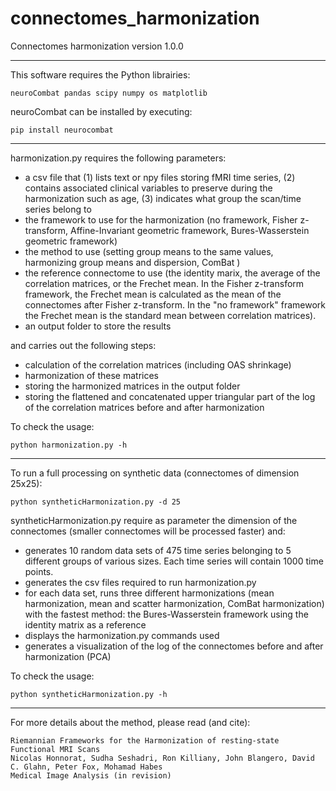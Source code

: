 # connectomes_harmonization
Connectomes harmonization
version 1.0.0

-------------------------------------------------------------------------------

This software requires the Python librairies: 

	neuroCombat pandas scipy numpy os matplotlib

neuroCombat can be installed by executing: 

	pip install neurocombat

-------------------------------------------------------------------------------

harmonization.py requires the following parameters: 
- a csv file that (1) lists text or npy files storing fMRI time series, (2) contains associated clinical variables to preserve during the harmonization such as age, (3) indicates what group the scan/time series belong to
- the framework to use for the harmonization (no framework, Fisher z-transform, Affine-Invariant geometric framework, Bures-Wasserstein geometric framework)
- the method to use (setting group means to the same values, harmonizing group means and dispersion, ComBat )
- the reference connectome to use (the identity marix, the average of the correlation matrices, or the Frechet mean. In the Fisher z-transform framework, the Frechet mean is calculated as the mean of the connectomes after Fisher z-transform. In the "no framework" framework the Frechet mean is the standard mean between correlation matrices).
- an output folder to store the results
 
and carries out the following steps: 
- calculation of the correlation matrices (including OAS shrinkage)
- harmonization of these matrices
- storing the harmonized matrices in the output folder
- storing the flattened and concatenated upper triangular part of the log of the correlation matrices before and after harmonization


To check the usage: 

	python harmonization.py -h


-------------------------------------------------------------------------------

To run a full processing on synthetic data (connectomes of dimension 25x25): 

	python syntheticHarmonization.py -d 25 
	
syntheticHarmonization.py require as parameter the dimension of the connectomes (smaller connectomes will be processed faster) and: 
- generates 10 random data sets of 475 time series belonging to 5 different groups of various sizes. Each time series will contain 1000 time points.
- generates the csv files required to run harmonization.py 
- for each data set, runs three different harmonizations (mean harmonization, mean and scatter harmonization, ComBat harmonization) with the fastest method: the Bures-Wasserstein framework using the identity matrix as a reference
- displays the harmonization.py commands used
- generates a visualization of the log of the connectomes before and after harmonization (PCA)  

To check the usage: 

	python syntheticHarmonization.py -h

-------------------------------------------------------------------------------

For more details about the method, please read (and cite): 

	Riemannian Frameworks for the Harmonization of resting-state Functional MRI Scans
	Nicolas Honnorat, Sudha Seshadri, Ron Killiany, John Blangero, David C. Glahn, Peter Fox, Mohamad Habes
	Medical Image Analysis (in revision)
